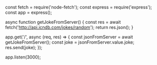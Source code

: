 const fetch = require('node-fetch');
const express = require('express');
const app = express();

async function getJokeFromServer() {
	const res = await fetch('http://api.icndb.com/jokes/random');
	return res.json();
}

app.get('/', async (req, res) => {
	const jsonFromServer = await getJokeFromServer();
	const joke = jsonFromServer.value.joke;
	res.send(joke);
});

app.listen(3000);
